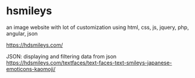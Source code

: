 # hsmileys
an image website with lot of customization using html, css, js, jquery, php, angular, json

https://hdsmileys.com/

JSON: displaying and filtering data from json
https://hdsmileys.com/textfaces/text-faces-text-smileys-japanese-emoticons-kaomoji/
